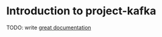 # Introduction to project-kafka

TODO: write [great documentation](http://jacobian.org/writing/what-to-write/)
